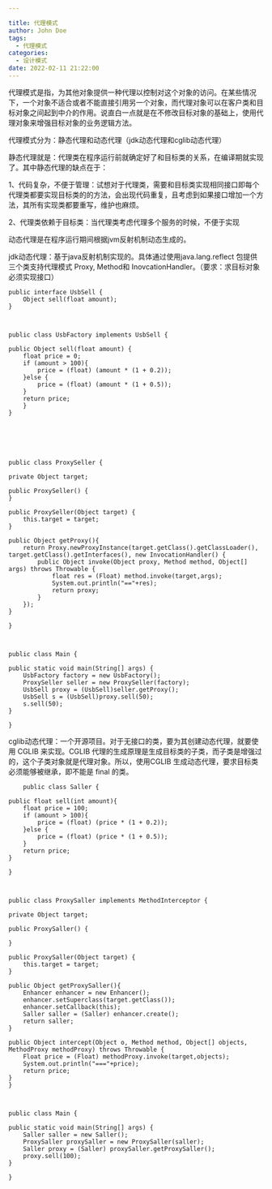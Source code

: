 ```yaml
---

title: 代理模式
author: John Doe
tags:
  - 代理模式
categories:
  - 设计模式
date: 2022-02-11 21:22:00
---
```


代理模式是指，为其他对象提供一种代理以控制对这个对象的访问。在某些情况下，一个对象不适合或者不能直接引用另一个对象，而代理对象可以在客户类和目标对象之间起到中介的作用。说直白一点就是在不修改目标对象的基础上，使用代理对象来增强目标对象的业务逻辑方法。


代理模式分为：静态代理和动态代理（jdk动态代理和cglib动态代理）


静态代理就是：代理类在程序运行前就确定好了和目标类的关系，在编译期就实现了。其中静态代理的缺点在于：

1、代码复杂，不便于管理：试想对于代理类，需要和目标类实现相同接口即每个代理类都要实现目标类的的方法，会出现代码重复，且考虑到如果接口增加一个方法，其所有实现类都要重写，维护也麻烦。

2、代理类依赖于目标类：当代理类考虑代理多个服务的时候，不便于实现


动态代理是在程序运行期间根据jvm反射机制动态生成的。

jdk动态代理：基于java反射机制实现的。具体通过使用java.lang.reflect 包提供三个类支持代理模式 Proxy, Method和 InovcationHandler。（要求：求目标对象必须实现接口）

    public interface UsbSell {
        Object sell(float amount);
    }
    
    
    
    public class UsbFactory implements UsbSell {

    public Object sell(float amount) {
        float price = 0;
        if (amount > 100){
            price = (float) (amount * (1 + 0.2));
        }else {
            price = (float) (amount * (1 + 0.5));
        }
        return price;
    	}
	}
    
    
    
    
    
    
    public class ProxySeller {

    private Object target;

    public ProxySeller() {
    }

    public ProxySeller(Object target) {
        this.target = target;
    }

    public Object getProxy(){
        return Proxy.newProxyInstance(target.getClass().getClassLoader(), target.getClass().getInterfaces(), new InvocationHandler() {
            public Object invoke(Object proxy, Method method, Object[] args) throws Throwable {
                float res = (Float) method.invoke(target,args);
                System.out.println("=="+res);
                return proxy;
            }
        });
    }

	}



	public class Main {

    public static void main(String[] args) {
        UsbFactory factory = new UsbFactory();
        ProxySeller seller = new ProxySeller(factory);
        UsbSell proxy = (UsbSell)seller.getProxy();
        UsbSell s = (UsbSell)proxy.sell(50);
        s.sell(50);
    }

	}
    
 
 cglib动态代理：一个开源项目。对于无接口的类，要为其创建动态代理，就要使用 CGLIB 来实现。CGLIB 代理的生成原理是生成目标类的子类，而子类是增强过的，这个子类对象就是代理对象。所以，使用CGLIB 生成动态代理，要求目标类必须能够被继承，即不能是 final 的类。
 
 
 		public class Saller {

    public float sell(int amount){
        float price = 100;
        if (amount > 100){
            price = (float) (price * (1 + 0.2));
        }else {
            price = (float) (price * (1 + 0.5));
        }
        return price;
    }

	}
    
    
    
    public class ProxySaller implements MethodInterceptor {

    private Object target;

    public ProxySaller() {

    }

    public ProxySaller(Object target) {
        this.target = target;
    }

    public Object getProxySaller(){
        Enhancer enhancer = new Enhancer();
        enhancer.setSuperclass(target.getClass());
        enhancer.setCallback(this);
        Saller saller = (Saller) enhancer.create();
        return saller;
    }

    public Object intercept(Object o, Method method, Object[] objects, MethodProxy methodProxy) throws Throwable {
        Float price = (Float) methodProxy.invoke(target,objects);
        System.out.println("==="+price);
        return price;
    }
	}
    
    
    
    public class Main {

    public static void main(String[] args) {
        Saller saller = new Saller();
        ProxySaller proxySaller = new ProxySaller(saller);
        Saller proxy = (Saller) proxySaller.getProxySaller();
        proxy.sell(100);
    }

	}


    